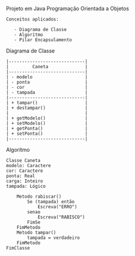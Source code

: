 Projeto em Java Programação Orientada a Objetos

    Conceitos aplicados:
    
       - Diagrama de Classe
       - Algorítmo
       - Pilar Encapsulamento
    

Diagrama de Classe

    |-----------------------------|
    |         Caneta              |
    |-----------------------------|
    | - modelo                    |
    | - ponta                     |
    | - cor                       |
    | - tampada                   |
    |-----------------------------|
    | + tampar()                  |
    | + destampar()               |
    |                             |
    | + getModelo()               |
    | + setModelo()               |
    | + getPonta()                |
    | + setPonta()                |
    |-----------------------------|

Algorítmo

    Classe Caneta
    modelo: Caractere
    cor: Caractere
    ponta: Real
    carga: Inteiro
    tampada: Lógico
    
        Metodo rabiscar()
            Se (tampada) então
                Escreva("ERRO")
            senao
                Escreva("RABISCO")
            FimSe
        FimMetodo
        Metodo tampar()
            tampada = verdadeiro
        FimMetodo
    FimClasse
